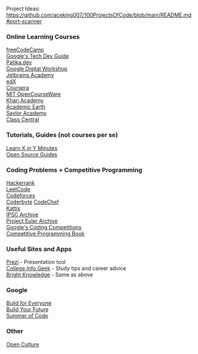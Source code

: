 
Project Ideas: https://github.com/aceking007/100ProjectsOfCode/blob/main/README.md#port-scanner

### Online Learning Courses
[freeCodeCamp](https://www.freecodecamp.org/)  
[Google's Tech Dev Guide](https://techdevguide.withgoogle.com/)  
[Patika.dev](https://app.patika.dev/paths)  
[Google Digital Workshop](https://learndigital.withgoogle.com/digitalworkshop-eu/courses)  
[Jetbrains Academy](https://hyperskill.org/tracks)  
[edX](https://www.edx.org/)  
[Coursera](https://www.coursera.org/)  
[MIT OpenCourseWare](https://ocw.mit.edu/)  
[Khan Academy](https://www.khanacademy.org/)  
[Academic Earth](https://academicearth.org/)  
[Saylor Academy](https://learn.saylor.org/)  
[Class Central](https://www.classcentral.com/)  

### Tutorials, Guides (not courses per se)  
[Learn X in Y Minutes](https://learnxinyminutes.com/)  
[Open Source Guides](https://opensource.guide/)  

### Coding Problems + Competitive Programming
[Hackerrank](https://www.hackerrank.com/)  
[LeetCode](https://leetcode.com/)  
[Codeforces](https://codeforces.com/)  
[Coderbyte](https://www.coderbyte.com/developers)
[CodeChef](https://www.codechef.com/)  
[Kattis](https://open.kattis.com/problems)  
[IPSC Archive](https://ipsc.ksp.sk/archive)  
[Project Euler Archive](https://projecteuler.net/archives)  
[Google's Coding Competitions](https://codingcompetitions.withgoogle.com/)  
[Competitive Programming Book](https://cpbook.net/)  

### Useful Sites and Apps
[Prezi](https://prezi.com/) - Presentation tool  
[College Info Geek](https://collegeinfogeek.com/) - Study tips and career advice  
[Bright Knowledge](https://www.brightknowledge.org/) - Same as above  

### Google
[Build for Everyone](https://careersonair.withgoogle.com/events/bfe-series)  
[Build Your Future](https://buildyourfuture.withgoogle.com/)  
[Summer of Code](https://summerofcode.withgoogle.com/get-started)  

### Other
[Open Culture](https://openculture.com/)  

